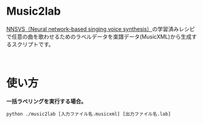 # Music2lab

<p><a href="https://github.com/r9y9/nnsvs">NNSVS（Neural network-based singing voice synthesis）</a>の学習済みレシピで任意の曲を歌わせるためのラベルデータを楽譜データ(MusicXML)から生成するスクリプトです。</p><br>

<h1>使い方</h1>

<p><strong>一括ラベリングを実行する場合。</strong><br>
    
    python ./music2lab [入力ファイル名.musicxml] [出力ファイル名.lab] 
</p>
